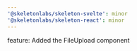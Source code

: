 ```yaml
---
'@skeletonlabs/skeleton-svelte': minor
'@skeletonlabs/skeleton-react': minor
---
```


feature: Added the FileUpload component
